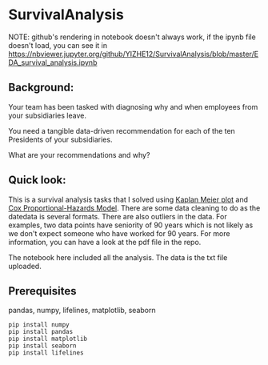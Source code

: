# SurvivalAnalysis
NOTE: github's rendering in notebook doesn't always work, if the ipynb file doesn't load, you can see it in https://nbviewer.jupyter.org/github/YIZHE12/SurvivalAnalysis/blob/master/EDA_survival_analysis.ipynb

## Background:
Your team has been tasked with diagnosing why and when employees from your subsidiaries leave. 

You need a tangible data-driven recommendation for each of the ten Presidents of your subsidiaries. 

What are your recommendations and why?

## Quick look:
This is a survival analysis tasks that I solved using [Kaplan Meier plot](https://www.ncbi.nlm.nih.gov/pmc/articles/PMC3059453/) and [Cox Proportional-Hazards Model](http://www.sthda.com/english/wiki/cox-proportional-hazards-model). There are some data cleaning to do as the datedata is several formats. There are also outliers in the data. For examples, two data points have seniority of 90 years which is not likely as we don't expect someone who have worked for 90 years. For more information, you can have a look at the pdf file in the repo.

The notebook here included all the analysis. The data is the txt file uploaded.

## Prerequisites
pandas, numpy, lifelines, matplotlib, seaborn
```
pip install numpy
pip install pandas
pip install matplotlib
pip install seaborn
pip install lifelines
```
